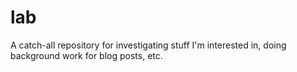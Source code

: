 # lab
A catch-all repository for investigating stuff I'm interested in, doing background work for blog posts, etc.

